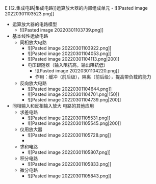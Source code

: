 E [[2.集成电路|集成电路]]运算放大器的内部组成单元
	- ![[Pasted image 20220301103523.png]]
- 运算放大器的电路模型
	- ![[Pasted image 20220301103739.png]]
- 基本线性运放电路
	- 同相放大电路
		- ![[Pasted image 20220301103922.png]]
		- ![[Pasted image 20220301104053.png]]
		- ![[Pasted image 20220301104113.png|200]]
		- 电压跟随器（输入阻抗高，输出阻抗低）
			- ![[Pasted image 20220301104220.png]]
			- 作用：缓冲（前后级），隔离（前后级），提高带负载的能力
	- 反向放大电路
		- ![[Pasted image 20220301104644.png]]
		- ![[Pasted image 20220301104701.png|150]]
		- ![[Pasted image 20220301104739.png|200]]
- 同相输入和反相输入放大 电路的其他应用
	- 求差电路
		- ![[Pasted image 20220301105531.png]]
		- ![[Pasted image 20220301105545.png|200]]
	- 仪用放大器
		- ![[Pasted image 20220301105728.png]]
		- 
	- 求和电路
		- ![[Pasted image 20220301105807.png]]
	- 积分电路
		- ![[Pasted image 20220301105833.png]]
	- 微分电路
		- ![[Pasted image 20220301105843.png]]